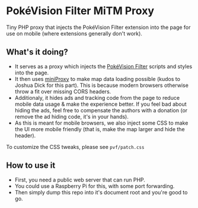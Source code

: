 # PokéVision Filter MiTM Proxy

Tiny PHP proxy that injects the PokéVision Filter extension into the page for use on mobile (where extensions generally don't work).

## What's it doing?

- It serves as a proxy which injects the [PokéVision Filter](https://github.com/MightyPork/pokevision-filter) scripts and styles into the page.
- It then uses [miniProxy](https://github.com/joshdick/miniProxy) to make map data loading possible (kudos to Joshua Dick for this part). This is because modern browsers otherwise throw a fit over missing CORS headers.
- Additionaly, it hides ads and tracking code from the page to reduce mobile data usage & make the experience better. If you feel bad about hiding the ads, feel free to compensate the authors with a donation (or remove the ad hiding code, it's in your hands).
- As this is meant for mobile browsers, we also inject some CSS to make the UI more mobile friendly (that is, make the map larger and hide the header).

To customize the CSS tweaks, please see `pvf/patch.css`

## How to use it

- First, you need a public web server that can run PHP.
- You could use a Raspberry Pi for this, with some port forwarding.
- Then simply dump this repo into it's document root and you're good to go.
